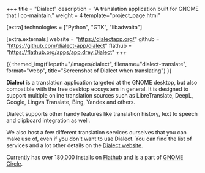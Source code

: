 +++
title = "Dialect"
description = "A translation application built for GNOME that I co-maintain."
weight = 4
template="project_page.html"

[extra]
technologies = ["Python", "GTK", "libadwaita"]

[extra.externals]
website = "https://dialectapp.org/"
github = "https://github.com/dialect-app/dialect"
flathub = "https://flathub.org/apps/app.drey.Dialect"
+++

{{ themed_img(filepath="/images/dialect", filename="dialect-translate", format="webp", title="Screenshot of Dialect when translating") }}

**Dialect** is a translation application targeted at the GNOME desktop, but also compatible with the free desktop ecosystem in general. It is designed to support multiple online translation sources such as LibreTranslate, DeepL, Google, Lingva Translate, Bing, Yandex and others.

Dialect supports other handy features like translation history, text to speech and clipboard integration as well.

We also host a few different translation services ourselves that you can make use of, even if you don't want to use Dialect. You can find the list of services and a lot other details on the [Dialect website](https://dialectapp.org).

Currently has over 180,000 installs on [Flathub](https://flathub.org/apps/app.drey.Dialect/) and is a part of [GNOME Circle](https://apps.gnome.org/Dialect/).
